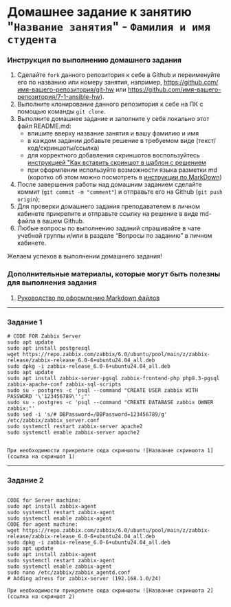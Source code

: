 # Домашнее задание к занятию "`Название занятия`" - `Фамилия и имя студента`


### Инструкция по выполнению домашнего задания

   1. Сделайте `fork` данного репозитория к себе в Github и переименуйте его по названию или номеру занятия, например, https://github.com/имя-вашего-репозитория/git-hw или  https://github.com/имя-вашего-репозитория/7-1-ansible-hw).
   2. Выполните клонирование данного репозитория к себе на ПК с помощью команды `git clone`.
   3. Выполните домашнее задание и заполните у себя локально этот файл README.md:
      - впишите вверху название занятия и вашу фамилию и имя
      - в каждом задании добавьте решение в требуемом виде (текст/код/скриншоты/ссылка)
      - для корректного добавления скриншотов воспользуйтесь [инструкцией "Как вставить скриншот в шаблон с решением](https://github.com/netology-code/sys-pattern-homework/blob/main/screen-instruction.md)
      - при оформлении используйте возможности языка разметки md (коротко об этом можно посмотреть в [инструкции  по MarkDown](https://github.com/netology-code/sys-pattern-homework/blob/main/md-instruction.md))
   4. После завершения работы над домашним заданием сделайте коммит (`git commit -m "comment"`) и отправьте его на Github (`git push origin`);
   5. Для проверки домашнего задания преподавателем в личном кабинете прикрепите и отправьте ссылку на решение в виде md-файла в вашем Github.
   6. Любые вопросы по выполнению заданий спрашивайте в чате учебной группы и/или в разделе “Вопросы по заданию” в личном кабинете.
   
Желаем успехов в выполнении домашнего задания!
   
### Дополнительные материалы, которые могут быть полезны для выполнения задания

1. [Руководство по оформлению Markdown файлов](https://gist.github.com/Jekins/2bf2d0638163f1294637#Code)

---

### Задание 1


```
# CODE FOR Zabbix Server
sudo apt update
sudo apt install postgresql
wget https://repo.zabbix.com/zabbix/6.0/ubuntu/pool/main/z/zabbix-release/zabbix-release_6.0-6+ubuntu24.04_all.deb
sudo dpkg -i zabbix-release_6.0-6+ubuntu24.04_all.deb
sudo apt update
sudo apt install zabbix-server-pgsql zabbix-frontend-php php8.3-pgsql zabbix-apache-conf zabbix-sql-scripts
sudo su - postgres -c 'psql --command "CREATE USER zabbix WITH PASSWORD '\'123456789\'';"'
sudo su - postgres -c 'psql --command "CREATE DATABASE zabbix OWNER zabbix;"'
sudo sed -i 's/# DBPassword=/DBPassword=123456789/g' /etc/zabbix/zabbix_server.conf 
sudo systemctl restart zabbix-server apache2
sudo systemctl enable zabbix-server apache2


```

`При необходимости прикрепитe сюда скриншоты
![Название скриншота 1](ссылка на скриншот 1)`


---

### Задание 2

```

CODE for Server machine:
sudo apt install zabbix-agent
sudo systemctl restart zabbix-agent
sudo systemctl enable zabbix-agent
CODE for agent machine:
wget https://repo.zabbix.com/zabbix/6.0/ubuntu/pool/main/z/zabbix-release/zabbix-release_6.0-6+ubuntu24.04_all.deb
sudo dpkg -i zabbix-release_6.0-6+ubuntu24.04_all.deb
sudo apt update
sudo apt install zabbix-agent
sudo systemctl restart zabbix-agent
sudo systemctl enable zabbix-agent
sudo nano /etc/zabbix/zabbix_agentd.conf
# Adding adress for zabbix-server (192.168.1.0/24)

```

`При необходимости прикрепитe сюда скриншоты
![Название скриншота 2](ссылка на скриншот 2)`



